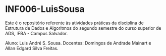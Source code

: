 # INF006-LuisSousa

Este é o repositório referente às atividades práticas da disciplina de Estrutura de Dados e Algoritmos do segundo semestre do curso superior de ADS, IFBA - Campus Salvador.

Aluno: Luis André S. Sousa. Docentes: Domingos de Andrade Mainart e Allan Edgard Silva Freitas.
